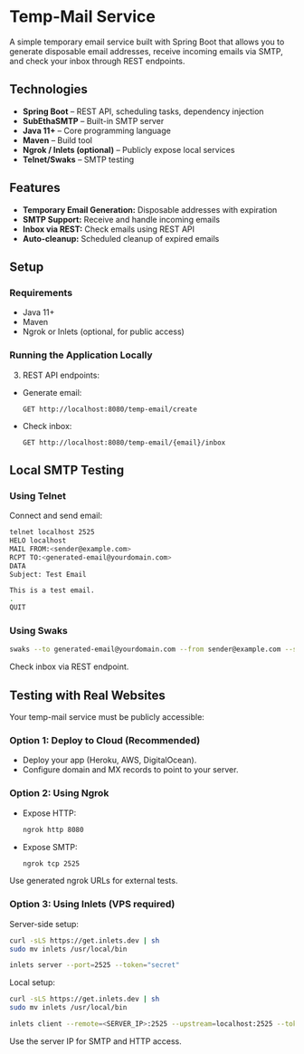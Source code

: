 # Temp-Mail Service

A simple temporary email service built with Spring Boot that allows you to generate disposable email addresses, receive incoming emails via SMTP, and check your inbox through REST endpoints.

## Technologies

- **Spring Boot** – REST API, scheduling tasks, dependency injection
- **SubEthaSMTP** – Built-in SMTP server
- **Java 11+** – Core programming language
- **Maven** – Build tool
- **Ngrok / Inlets (optional)** – Publicly expose local services
- **Telnet/Swaks** – SMTP testing

## Features

- **Temporary Email Generation:** Disposable addresses with expiration
- **SMTP Support:** Receive and handle incoming emails
- **Inbox via REST:** Check emails using REST API
- **Auto-cleanup:** Scheduled cleanup of expired emails

## Setup

### Requirements

- Java 11+
- Maven
- Ngrok or Inlets (optional, for public access)

### Running the Application Locally


3. REST API endpoints:

- Generate email:
  ```
  GET http://localhost:8080/temp-email/create
  ```

- Check inbox:
  ```
  GET http://localhost:8080/temp-email/{email}/inbox
  ```

## Local SMTP Testing

### Using Telnet

Connect and send email:

```bash
telnet localhost 2525
HELO localhost
MAIL FROM:<sender@example.com>
RCPT TO:<generated-email@yourdomain.com>
DATA
Subject: Test Email

This is a test email.
.
QUIT
```

### Using Swaks

```bash
swaks --to generated-email@yourdomain.com --from sender@example.com --server localhost:2525 --header "Subject: Test" --body "Hello!"
```

Check inbox via REST endpoint.

## Testing with Real Websites

Your temp-mail service must be publicly accessible:

### Option 1: Deploy to Cloud (Recommended)

- Deploy your app (Heroku, AWS, DigitalOcean).
- Configure domain and MX records to point to your server.

### Option 2: Using Ngrok

- Expose HTTP:
  ```bash
  ngrok http 8080
  ```

- Expose SMTP:
  ```bash
  ngrok tcp 2525
  ```

Use generated ngrok URLs for external tests.

### Option 3: Using Inlets (VPS required)

Server-side setup:

```bash
curl -sLS https://get.inlets.dev | sh
sudo mv inlets /usr/local/bin

inlets server --port=2525 --token="secret"
```

Local setup:

```bash
curl -sLS https://get.inlets.dev | sh
sudo mv inlets /usr/local/bin

inlets client --remote=<SERVER_IP>:2525 --upstream=localhost:2525 --token="secret"
```

Use the server IP for SMTP and HTTP access.





